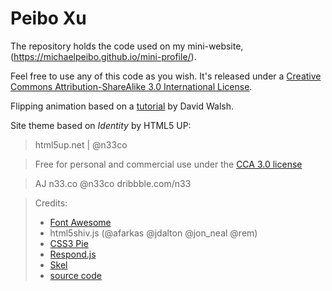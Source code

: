 # Peibo Xu

The repository holds the code used on my mini-website,
(https://michaelpeibo.github.io/mini-profile/).

Feel free to use any of this code as you wish.
It's released under a [Creative Commons Attribution-ShareAlike 3.0 International License](http://creativecommons.org/licenses/by/3.0/).


Flipping animation based on a [tutorial](https://davidwalsh.name/css-flip)
by David Walsh.

Site theme based on _Identity_ by HTML5 UP:
> html5up.net | @n33co

> Free for personal and commercial use under the
> [CCA 3.0 license](html5up.net/license)


> AJ n33.co @n33co dribbble.com/n33

> Credits:
>* [Font Awesome](fortawesome.github.com/Font-Awesome)
>* html5shiv.js (@afarkas @jdalton @jon_neal @rem)
>* [CSS3 Pie](css3pie.com)
>* [Respond.js](j.mp/respondjs)
>* [Skel](skel.io)
>* [source code](https://github.com/ewels/phil.ewels.co.uk/)
